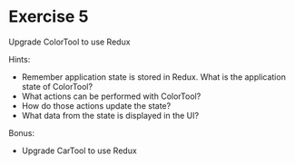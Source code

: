 # Exercise 5

Upgrade ColorTool to use Redux

Hints:
- Remember application state is stored in Redux. What is the application state of ColorTool?
- What actions can be performed with ColorTool?
- How do those actions update the state?
- What data from the state is displayed in the UI?

Bonus:
- Upgrade CarTool to use Redux